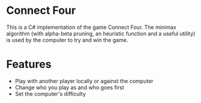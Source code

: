 # Connect Four
This is a C# implementation of the game Connect Four. The minimax algorithm (with alpha-beta pruning, an heuristic function and a useful utility) is used by the computer to try and win the game.

# Features
- Play with another player locally or against the computer
- Change who you play as and who goes first
- Set the computer's difficulty

